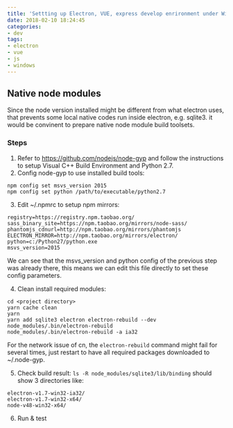 ```yaml
---
title: 'Settting up Electron, VUE, express develop enrironment under Windows 10'
date: 2018-02-10 18:24:45
categories:
- dev
tags:
- electron
- vue
- js
- windows
---
```


Native node modules
-------------------
Since the node version installed might be different from what electron uses, that prevents some local native codes run inside electron, e.g. sqlite3. it would be convinent to prepare native node module build toolsets.

### Steps

1. Refer to https://github.com/nodejs/node-gyp and follow the instructions to setup Visual C++ Build Environment and Python 2.7.
2. Config node-gyp to use installed build tools:
```
npm config set msvs_version 2015
npm config set python /path/to/executable/python2.7
```
3. Edit ~/.npmrc to setup npm mirrors:
```
registry=https://registry.npm.taobao.org/
sass_binary_site=https://npm.taobao.org/mirrors/node-sass/
phantomjs_cdnurl=http://npm.taobao.org/mirrors/phantomjs
ELECTRON_MIRROR=http://npm.taobao.org/mirrors/electron/
python=c:/Python27/python.exe
msvs_version=2015
```
We can see that the msvs_version and python config of the previous step was already there, this means we can edit this file directly to set these config parameters.

4. Clean install required modules:
```
cd <project directory>
yarn cache clean
yarn
yarn add sqlite3 electron electron-rebuild --dev
node_modules/.bin/electron-rebuild
node_modules/.bin/electron-rebuild -a ia32
```
For the network issue of cn, the `electron-rebuild` command might fail for several times, just restart to have all required packages downloaded to ~/.node-gyp.

5. Check build result: `ls -R node_modules/sqlite3/lib/binding` should show 3 directories like:
```
electron-v1.7-win32-ia32/
electron-v1.7-win32-x64/
node-v48-win32-x64/
```
6. Run & test

